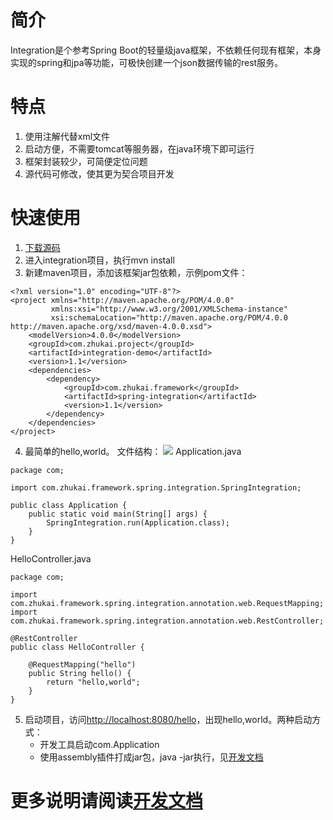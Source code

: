 # 简介
Integration是个参考Spring Boot的轻量级java框架，不依赖任何现有框架，本身实现的spring和jpa等功能，可极快创建一个json数据传输的rest服务。

# 特点
1. 使用注解代替xml文件
2. 启动方便，不需要tomcat等服务器，在java环境下即可运行
3. 框架封装较少，可简便定位问题
4. 源代码可修改，使其更为契合项目开发

# 快速使用
1. [下载源码](https://github.com/zhukai-git/integration) 
2. 进入integration项目，执行mvn install
3. 新建maven项目，添加该框架jar包依赖，示例pom文件：
```
<?xml version="1.0" encoding="UTF-8"?>
<project xmlns="http://maven.apache.org/POM/4.0.0"
         xmlns:xsi="http://www.w3.org/2001/XMLSchema-instance"
         xsi:schemaLocation="http://maven.apache.org/POM/4.0.0 http://maven.apache.org/xsd/maven-4.0.0.xsd">
    <modelVersion>4.0.0</modelVersion>
    <groupId>com.zhukai.project</groupId>
    <artifactId>integration-demo</artifactId>
    <version>1.1</version>
    <dependencies>
        <dependency>
            <groupId>com.zhukai.framework</groupId>
            <artifactId>spring-integration</artifactId>
            <version>1.1</version>
        </dependency>
    </dependencies>
</project>
```
4. 最简单的hello,world。
文件结构：
![](https://homolo.top/demo_project.png)
Application.java
```$xslt
package com;

import com.zhukai.framework.spring.integration.SpringIntegration;

public class Application {
    public static void main(String[] args) {
        SpringIntegration.run(Application.class);
    }
}
```
HelloController.java
```$xslt
package com;

import com.zhukai.framework.spring.integration.annotation.web.RequestMapping;
import com.zhukai.framework.spring.integration.annotation.web.RestController;

@RestController
public class HelloController {
    
    @RequestMapping("hello")
    public String hello() {
        return "hello,world";
    }
}
```
5. 启动项目，访问[http://localhost:8080/hello](http://localhost:8080/hello)，出现hello,world。两种启动方式：
   + 开发工具启动com.Application
   + 使用assembly插件打成jar包，java -jar执行，见[开发文档](https://github.com/zhukai-git/integration/wiki/%E5%BC%80%E5%8F%91%E6%96%87%E6%A1%A3)
   
# 更多说明请阅读[开发文档](https://github.com/zhukai-git/integration/wiki/%E5%BC%80%E5%8F%91%E6%96%87%E6%A1%A3)